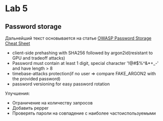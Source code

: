 Lab 5
======

## Password storage

Дальнейший текст основывается на статье [OWASP Password Storage Cheat Sheet](https://cheatsheetseries.owasp.org/cheatsheets/Password_Storage_Cheat_Sheet.html)

- client-side prehashing with SHA256 followed by argon2id(resistant to GPU and tradeoff attacks)
- Password must contain at least 1 digit, special character '!@#$%^&*+_-' and have length > 8
- timebase-attacks protection(if no user => compare FAKE_ARGON2 with the provided password)
- password versioning for easy password rotation

Улучшения:
- Ограничение на количеству запросов
- Добавить pepper
- Проверять пароли на совпадение с наиболее частоиспользуемыми
